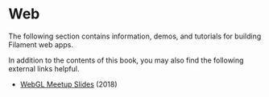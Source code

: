 # Web

The following section contains information, demos, and tutorials for building
Filament web apps.

In addition to the contents of this book, you may also find the following
external links helpful.

-   [WebGL Meetup Slides](https://prideout.net/slides/filawasm) (2018)
